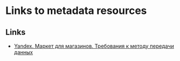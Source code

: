 # Links to metadata resources

## Links

- [Yandex. Mаркет для магазинов. Требования к методу передачи данных](http://partner.market.yandex.ru/legal/tt/)


